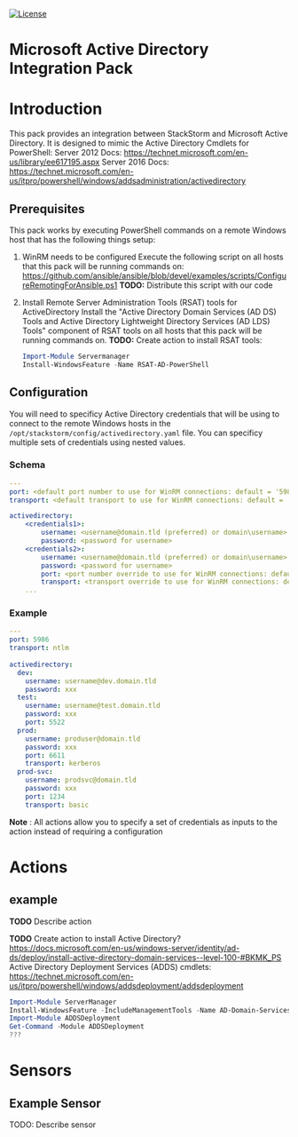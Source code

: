 [![License](https://img.shields.io/badge/License-Apache%202.0-blue.svg)](https://opensource.org/licenses/Apache-2.0)

# Microsoft Active Directory Integration Pack

# Introduction
This pack provides an integration between StackStorm and Microsoft Active Directory.
It is designed to mimic the Active Directory Cmdlets for PowerShell:
Server 2012 Docs: https://technet.microsoft.com/en-us/library/ee617195.aspx
Server 2016 Docs: https://technet.microsoft.com/en-us/itpro/powershell/windows/addsadministration/activedirectory

## Prerequisites
This pack works by executing PowerShell commands on a remote Windows host that 
has the following things setup:

1. WinRM needs to be configured
   Execute the following script on all hosts that this pack will be running 
   commands on:
   https://github.com/ansible/ansible/blob/devel/examples/scripts/ConfigureRemotingForAnsible.ps1
   **TODO:** Distribute this script with our code
  
2. Install Remote Server Administration Tools (RSAT) tools for ActiveDirectory
   Install the "Active Directory Domain Services (AD DS) Tools and Active 
   Directory Lightweight Directory Services (AD LDS) Tools" component of
   RSAT tools on all hosts that this pack will be running commands on.
   **TODO:** Create action to install RSAT tools:
   ``` PowerShell
   Import-Module Servermanager
   Install-WindowsFeature -Name RSAT-AD-PowerShell
   ```

   


## Configuration
You will need to specificy Active Directory credentials that will be
using to connect to the remote Windows hosts in the 
`/opt/stackstorm/config/activedirectory.yaml` file. You can specificy multiple 
sets of credentials using nested values.


### Schema
``` yaml
---
port: <default port number to use for WinRM connections: default = '5986'>
transport: <default transport to use for WinRM connections: default = 'ntlm'>

activedirectory:
    <credentials1>:
        username: <username@domain.tld (preferred) or domain\username>
        password: <password for username>
    <credentials2>:
        username: <username@domain.tld (preferred) or domain\username>
        password: <password for username>
        port: <port number override to use for WinRM connections: default = '5986'>
        transport: <transport override to use for WinRM connections: default = 'ntlm'>
    ...
```
    

### Example
``` yaml
---
port: 5986
transport: ntlm
  
activedirectory:
  dev:
    username: username@dev.domain.tld
    password: xxx
  test:
    username: username@test.domain.tld
    password: xxx
    port: 5522
  prod:
    username: produser@domain.tld
    password: xxx
    port: 6611
    transport: kerberos
  prod-svc:
    username: prodsvc@domain.tld
    password: xxx
    port: 1234
    transport: basic
```
    
**Note** : All actions allow you to specify a set of credentials as inputs
           to the action instead of requiring a configuration


# Actions




## example
**TODO** Describe action



**TODO** 
Create action to install Active Directory? https://docs.microsoft.com/en-us/windows-server/identity/ad-ds/deploy/install-active-directory-domain-services--level-100-#BKMK_PS
Active Directory Deployment Services (ADDS) cmdlets: https://technet.microsoft.com/en-us/itpro/powershell/windows/addsdeployment/addsdeployment
``` PowerShell
Import-Module ServerManager 
Install-WindowsFeature -IncludeManagementTools -Name AD-Domain-Services
Import-Module ADDSDeployment
Get-Command -Module ADDSDeployment
???
```


# Sensors

## Example Sensor
TODO: Describe sensor
